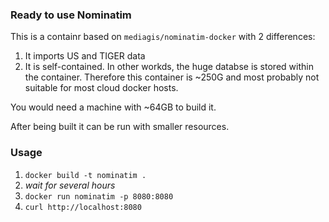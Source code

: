 ### Ready to use Nominatim

This is a containr based on `mediagis/nominatim-docker` with 2 differences:

1. It imports US and TIGER data
2. It is self-contained. In other workds, the huge databse is stored within the container.
Therefore this container is ~250G and most probably not suitable for most cloud docker hosts.

You would need a machine with ~64GB to build it.

After being built it can be run with smaller resources.

### Usage

1. `docker build -t nominatim .`
2. _wait for several hours_
3. `docker run nominatim -p 8080:8080`
4.  `curl http://localhost:8080`
